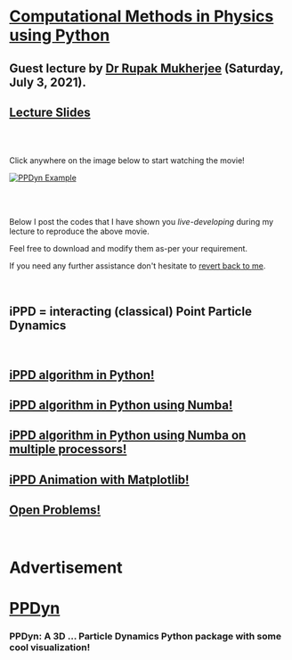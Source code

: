 # [Computational Methods in Physics using Python](https://comppy.iiita.ac.in/)

## Guest lecture by [Dr Rupak Mukherjee](https://github.com/RupakMukherjee) (Saturday, July 3, 2021).

## [Lecture Slides](https://raw.githubusercontent.com/RupakMukherjee/comp-py-2021/main/Comp-Py-IIITA-2021-Rupak-iPPD-L1.pdf)

<br/><br/>

Click anywhere on the image below to start watching the movie!

[![PPDyn Example](http://img.youtube.com/vi/qvQRUX-rSrQ/0.jpg)](https://www.youtube.com/embed/qvQRUX-rSrQ)

<br/><br/>

Below I post the codes that I have shown you *live-developing* during my lecture to reproduce the above movie. 

Feel free to download and modify them as-per your requirement. 

If you need any further assistance don't hesitate to [revert back to me](mailto:rupakm@princeton.edu).

<br/>

## iPPD = interacting (classical) Point Particle Dynamics

<br/>

## [iPPD algorithm in Python!](verlet.md)

## [iPPD algorithm in Python using Numba!](verlet_numba.md)

## [iPPD algorithm in Python using Numba on multiple processors!](verlet_numba_parallel.md)

## [iPPD Animation with Matplotlib!](verlet_animate.md)

## [Open Problems!](open-problems.md)

<br/>

# Advertisement

# [PPDyn](https://pypi.org/project/PPDyn/)

### PPDyn: A 3D ... Particle Dynamics Python package with some cool visualization!

<br/><br/>
